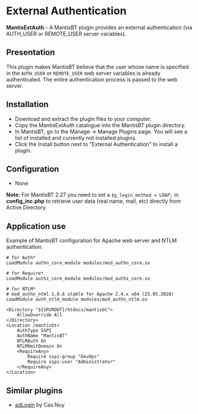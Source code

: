# External Authentication

**MantisExtAuth** - A MantisBT plugin provides an external authentication (via AUTH_USER or REMOTE_USER server variables).

## Presentation

This plugin makes MantisBT believe that the user whose name is specified in the `AUTH_USER` or `REMOTE_USER` web server variables is already authenticated. The entire authentication process is passed to the web server.

## Installation

- Download and extract the plugin files to your computer.
- Copy the MantisExtAuth catalogue into the MantisBT plugin directory.
- In MantisBT, go to the Manage -> Manage Plugins page. You will see a list of installed and currently not installed plugins.
- Click the Install button next to "External Authentication" to install a plugin.

## Configuration

- None

**Note:** For MantisBT 2.27 you need to set a `$g_login_method = LDAP;` in **config_inc.php** to retrieve user data (real name, mail, etc) directly from Active Directory.

## Application use

Example of MantisBT configuration for Apache web server and NTLM authentication:

```
# for Auth*
LoadModule authn_core_module modules/mod_authn_core.so

# for Require*
LoadModule authz_core_module modules/mod_authz_core.so

# for NTLM* 
# mod_authn_ntml 1.0.8 stable for Apache 2.4.x x64 (25.05.2020)
LoadModule auth_ntlm_module modules/mod_authn_ntlm.so

<Directory "${SRVROOT}/htdocs/mantisbt">
	AllowOverride All
</Directory>
<Location /mantisbt>
	AuthType SSPI
	AuthName "MantisBT"
	NTLMAuth On
	NTLMOmitDomain On
	<RequireAny>
		Require sspi-group "DevOps"
		Require sspi-user "Administrator"
	</RequireAny>
</Location>
```

## Similar plugins

- [adLogin](https://github.com/mantisbt-plugins/adLogin) by Cas Nuy

